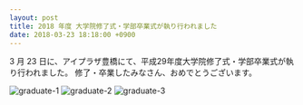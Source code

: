 ```yaml
---
layout: post
title: 2018 年度 大学院修了式・学部卒業式が執り行われました
date: 2018-03-23 18:18:00 +0900
---
```


3 月 23 日に、アイプラザ豊橋にて、平成29年度大学院修了式・学部卒業式が執り行われました。
修了・卒業したみなさん、おめでとうございます。

![graduate-1]({{site.baseurl}}/img/grad201701-300x169.jpg)
![graduate-2]({{site.baseurl}}/img/grad201702-300x169.jpg)
![graduate-3]({{site.baseurl}}/img/grad201703-300x200.jpg)
